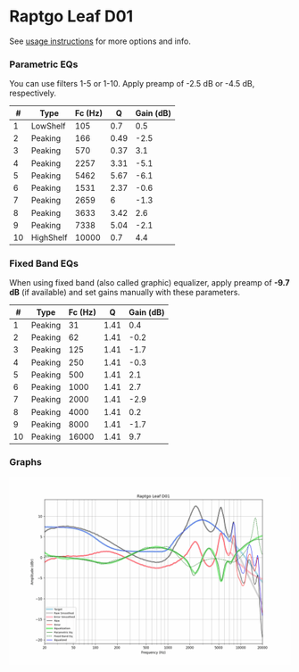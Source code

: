 # Raptgo Leaf D01
See [usage instructions](https://github.com/jaakkopasanen/AutoEq#usage) for more options and info.

### Parametric EQs
You can use filters 1-5 or 1-10. Apply preamp of -2.5 dB or -4.5 dB, respectively.

|   # | Type      |   Fc (Hz) |    Q |   Gain (dB) |
|-----|-----------|-----------|------|-------------|
|   1 | LowShelf  |       105 | 0.7  |         0.5 |
|   2 | Peaking   |       166 | 0.49 |        -2.5 |
|   3 | Peaking   |       570 | 0.37 |         3.1 |
|   4 | Peaking   |      2257 | 3.31 |        -5.1 |
|   5 | Peaking   |      5462 | 5.67 |        -6.1 |
|   6 | Peaking   |      1531 | 2.37 |        -0.6 |
|   7 | Peaking   |      2659 | 6    |        -1.3 |
|   8 | Peaking   |      3633 | 3.42 |         2.6 |
|   9 | Peaking   |      7338 | 5.04 |        -2.1 |
|  10 | HighShelf |     10000 | 0.7  |         4.4 |

### Fixed Band EQs
When using fixed band (also called graphic) equalizer, apply preamp of **-9.7 dB** (if available) and set gains manually with these parameters.

|   # | Type    |   Fc (Hz) |    Q |   Gain (dB) |
|-----|---------|-----------|------|-------------|
|   1 | Peaking |        31 | 1.41 |         0.4 |
|   2 | Peaking |        62 | 1.41 |        -0.2 |
|   3 | Peaking |       125 | 1.41 |        -1.7 |
|   4 | Peaking |       250 | 1.41 |        -0.3 |
|   5 | Peaking |       500 | 1.41 |         2.1 |
|   6 | Peaking |      1000 | 1.41 |         2.7 |
|   7 | Peaking |      2000 | 1.41 |        -2.9 |
|   8 | Peaking |      4000 | 1.41 |         0.2 |
|   9 | Peaking |      8000 | 1.41 |        -1.7 |
|  10 | Peaking |     16000 | 1.41 |         9.7 |

### Graphs
![](./Raptgo%20Leaf%20D01.png)
